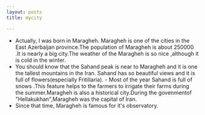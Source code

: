 ```yaml
---
layout: posts
title: mycity

---
```



- Actually, I was born in Maragheh. Maragheh is one of the cities in the East Azerbaijan      province.The population of Maragheh is about 250000 .It is nearly a big city.The weather of the Maragheh is so nice ,although it is cold in the winter.
- You should know that the Sahand peak is near to Maragheh and it is one the tallest mountains in the Iran. Sahand has so beautiful views and it is full of flowers(especially Fritillaria). - Most of the year Sahand is full of snows .This feature helps to the farmers to irrigate their farms during the summer.Maragheh is also a historical city.During the govenmentof "Hellakukhan",Maragheh was the capital of Iran.
- Since that time, Maragheh is famous for it's observatory.
